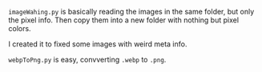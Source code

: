 `imageWahing.py` is basically reading the images in the same folder, but only the pixel info. Then copy them into a new folder with nothing but pixel colors.

I created it to fixed some images with weird meta info. 

`webpToPng.py` is easy, convverting `.webp` to `.png`. 
